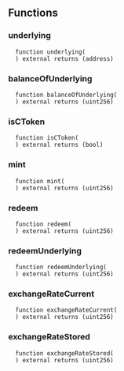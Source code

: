 


## Functions
### underlying
```solidity
  function underlying(
  ) external returns (address)
```




### balanceOfUnderlying
```solidity
  function balanceOfUnderlying(
  ) external returns (uint256)
```




### isCToken
```solidity
  function isCToken(
  ) external returns (bool)
```




### mint
```solidity
  function mint(
  ) external returns (uint256)
```




### redeem
```solidity
  function redeem(
  ) external returns (uint256)
```




### redeemUnderlying
```solidity
  function redeemUnderlying(
  ) external returns (uint256)
```




### exchangeRateCurrent
```solidity
  function exchangeRateCurrent(
  ) external returns (uint256)
```




### exchangeRateStored
```solidity
  function exchangeRateStored(
  ) external returns (uint256)
```




